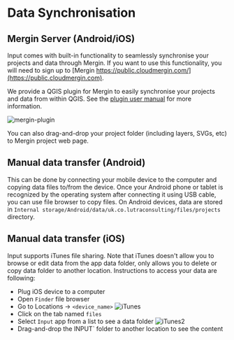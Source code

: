 # Data Synchronisation

<!--- IMPORTANT: This permalink is referenced from Input App -->

## Mergin Server (Android/iOS)

Input comes with built-in functionality to seamlessly synchronise your projects and data through Mergin. If you want to use this functionality, you will need to sign up to [Mergin https://public.cloudmergin.com/](https://public.cloudmergin.com).

We provide a QGIS plugin for Mergin to easily synchronise your projects and data from within QGIS. See the [plugin user manual](./manage/plugin/plugin-sync-project.md) for more information.

![mergin-plugin](./mergin_plugin.png)

You can also drag-and-drop your project folder (including layers, SVGs, etc) to Mergin project web page.

## Manual data transfer (Android)

This can be done by connecting your mobile device to the computer and copying data files to/from the device. Once your Android phone or tablet is recognized by the operating system after connecting it using USB cable, you can use file browser to copy files. On Android devices, data are stored in `Internal storage/Android/data/uk.co.lutraconsulting/files/projects` directory.

## Manual data transfer (iOS)

Input supports iTunes file sharing. Note that iTunes doesn't allow you to browse or edit data from the app data folder, only allows you to delete or copy data folder to another location. Instructions to access your data are following:

* Plug iOS device to a computer
* Open `Finder` file browser
* Go to Locations -> `<device_name>`
![iTunes](./itunes.png)
* Click on the tab named `files`  
* Select `Input` app from a list to see a data folder
![iTunes2](./itunes2.png)
* Drag-and-drop the INPUT` folder to another location to see the content
